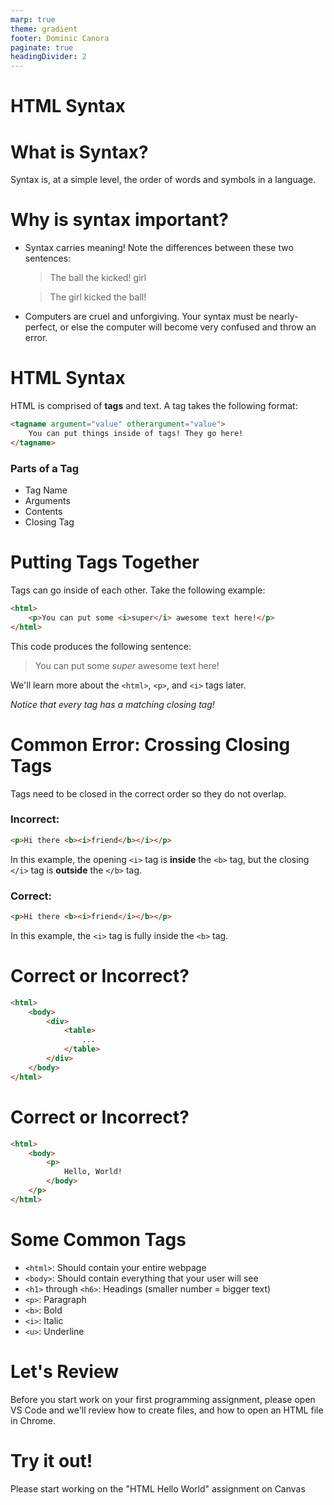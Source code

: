 ```yaml
---
marp: true
theme: gradient
footer: Dominic Canora
paginate: true
headingDivider: 2
---
```



# HTML Syntax <!-- _class: title -->

# What is Syntax?
Syntax is, at a simple level, the order of words and symbols in a language.

# Why is syntax important?
* Syntax carries meaning! Note the differences between these two sentences:

    > The ball the kicked! girl

    > The girl kicked the ball!

* Computers are cruel and unforgiving. Your syntax must be nearly-perfect, or else the computer will become very confused and throw an error.

# HTML Syntax
HTML is comprised of **tags** and text. A tag takes the following format:
```html
<tagname argument="value" otherargument="value">
    You can put things inside of tags! They go here!
</tagname>
```

### Parts of a Tag
* Tag Name
* Arguments
* Contents
* Closing Tag

# Putting Tags Together
Tags can go inside of each other. Take the following example:
```html
<html>
    <p>You can put some <i>super</i> awesome text here!</p>
</html>
```

This code produces the following sentence: 

> You can put some *super* awesome text here!

We'll learn more about the `<html>`, `<p>`, and `<i>` tags later.

*Notice that every tag has a matching closing tag!*

# Common Error: Crossing Closing Tags
Tags need to be closed in the correct order so they do not overlap.

### Incorrect:
```html
<p>Hi there <b><i>friend</b></i></p>
```

In this example, the opening `<i>` tag is **inside** the `<b>` tag, but the closing `</i>` tag is **outside** the `</b>` tag.

### Correct:
```html
<p>Hi there <b><i>friend</i></b></p>
```
In this example, the `<i>` tag is fully inside the `<b>` tag.

# Correct or Incorrect?
```html
<html>
    <body>
        <div>
            <table>
                ...
            </table>
        </div>
    </body>
</html>
```


# Correct or Incorrect?
```html
<html>
    <body>
        <p>
            Hello, World!
        </body>
    </p>
</html>
```

# Some Common Tags
* `<html>`: Should contain your entire webpage
* `<body>`: Should contain everything that your user will see
* `<h1>` through `<h6>`: Headings (smaller number = bigger text)
* `<p>`: Paragraph
* `<b>`: Bold
* `<i>`: Italic
* `<u>`: Underline

# Let's Review
Before you start work on your first programming assignment, please open VS Code and we'll review how to create files, and how to open an HTML file in Chrome.

# Try it out! <!-- _class: title -->
Please start working on the "HTML Hello World" assignment on Canvas